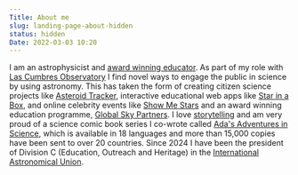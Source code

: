 ```yaml
---
Title: About me
slug: landing-page-about-hidden
status: hidden
Date: 2022-03-03 10:20
---
```


I am an astrophysicist and [award winning educator](https://lco.global/news/dr-edward-gomez-las-cumbres-observatory-wins-2020-lise-meitner-medal/).  As part of my role with [Las Cumbres Observatory](https://lco.global) I find novel ways to engage the public in science by using astronomy. This has taken the form of creating citizen science projects like [Asteroid Tracker](https://asteroidtracker.lco.global/), interactive educational web apps like [Star in a Box](https://starinabox.lco.global), and online celebrity events like [Show Me Stars](https://lco.global/news/show-me-stars/) and an award winning education programme, [Global Sky Partners](https://lco.global/education/partners). I love [storytelling](/bedtime/) and am very proud of a science comic book series I co-wrote called [Ada's Adventures in Science](http://www.adacomic.uk), which is available in 18 languages and more than 15,000 copies have been sent to over 20 countries. Since 2024 I have been the president of Division C (Education, Outreach and Heritage) in the [International Astronomical Union](https://www.iau.org).
